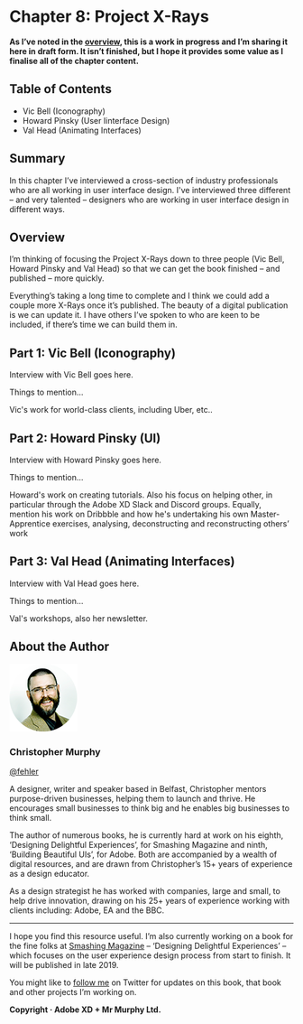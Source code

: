 Chapter 8: Project X-Rays
=========================

<!-- XXXX Words -->

**As I’ve noted in the [overview](https://github.com/fehler/building-beautiful-uis/blob/master/00-Overview.md), this is a work in progress and I’m sharing it here in draft form. It isn’t finished, but I hope it provides some value as I finalise all of the chapter content.**



Table of Contents
-----------------

+ Vic Bell (Iconography)
+ Howard Pinsky (User Iinterface Design)
+ Val Head (Animating Interfaces)



Summary
-------

In this chapter I’ve interviewed a cross-section of industry professionals who are all working in user interface design. I've interviewed three different – and very talented – designers who are working in user interface design in different ways.



Overview
--------

I’m thinking of focusing the Project X-Rays down to three people (Vic Bell, Howard Pinsky and Val Head) so that we can get the book finished – and published – more quickly.

Everything’s taking a long time to complete and I think we could add a couple more X-Rays once it’s published. The beauty of a digital publication is we can update it. I have others I’ve spoken to who are keen to be included, if there’s time we can build them in.



Part 1: Vic Bell (Iconography)
------------------------------

Interview with Vic Bell goes here.

Things to mention…

Vic's work for world-class clients, including Uber, etc..



Part 2: Howard Pinsky (UI)
--------------------------

Interview with Howard Pinsky goes here.

Things to mention…

Howard's work on creating tutorials. Also his focus on helping other, in particular through the Adobe XD Slack and Discord groups. Equally, mention his work on Dribbble and how he's undertaking his own Master-Apprentice exercises, analysing, deconstructing and reconstructing others’ work



Part 3: Val Head (Animating Interfaces)
---------------------------------------

Interview with Val Head goes here.

Things to mention…

Val's workshops, also her newsletter.



About the Author
----------------

![Christopher Murphy](images/overview/mr-murphy.png)

### Christopher Murphy

[@fehler](https://www.twitter.com/fehler)

A designer, writer and speaker based in Belfast, Christopher mentors purpose-driven businesses, helping them to launch and thrive. He encourages small businesses to think big and he enables big businesses to think small.

The author of numerous books, he is currently hard at work on his eighth, ‘Designing Delightful Experiences’, for Smashing Magazine and ninth, ‘Building Beautiful UIs’, for Adobe. Both are accompanied by a wealth of digital resources, and are drawn from Christopher’s 15+ years of experience as a design educator.

As a design strategist he has worked with companies, large and small, to help drive innovation, drawing on his 25+ years of experience working with clients including: Adobe, EA and the BBC.



---


I hope you find this resource useful. I’m also currently working on a book for the fine folks at [Smashing Magazine](https://www.smashingmagazine.com) – ‘Designing Delightful Experiences’ – which focuses on the user experience design process from start to finish. It will be published in late 2019.

You might like to [follow me](https://www.twitter.com/fehler) on Twitter for updates on this book, that book and other projects I’m working on.

**Copyright · Adobe XD + Mr Murphy Ltd.**


<!--

Bonus Content

I think the bonus content for this chapter will be Master-Apprentice exercises where I get permission from each of the people we interview to explore an example of their work.

I’ll then analyse, deconstruct and reconstruct it using XD. I’ve run this past the interviewees and it shouldn’t be a problem.

-->